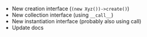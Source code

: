  * New creation interface (`(new Xyz())->create()`)
 * New collection interface (using `__call__`)
 * New instantiation interface (probably also using call)
 * Update docs

